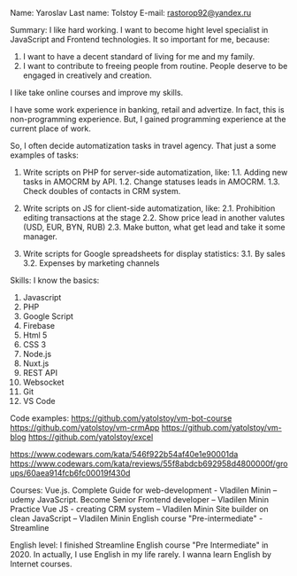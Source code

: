 Name: Yaroslav
Last name: Tolstoy
E-mail: rastorop92@yandex.ru

Summary:
I like hard working. I want to become hight level specialist in JavaScript and Frontend technologies.
It so important for me, because:
1) I want to have a decent standard of living for me and my family.
2) I want to contribute to freeing people from routine. People deserve to be engaged in creatively and creation.

I like take online courses and improve my skills.

I have some work experience in banking, retail and advertize. In fact, this is non-programming experience.
But, I gained programming experience at the current place of work.

So, I often decide automatization tasks in travel agency. That just a some examples of tasks:
1. Write scripts on PHP for server-side automatization, like:
1.1. Adding new tasks in AMOCRM by API.
1.2. Change statuses leads in AMOCRM.
1.3. Check doubles of contacts in CRM system.

2. Write scripts on JS for client-side automatization, like:
2.1. Prohibition editing transactions at the stage
2.2. Show price lead in another valutes (USD, EUR, BYN, RUB)
2.3. Make button, what get lead and take it some manager.

3. Write scripts for Google spreadsheets for display statistics:
3.1. By sales
3.2. Expenses by marketing channels

Skills:
I know the basics:
1) Javascript
2) PHP
3) Google Script
4) Firebase
5) Html 5
6) CSS 3
7) Node.js
8) Nuxt.js
9) REST API
10) Websocket
11) Git
12) VS Code

Code examples:
https://github.com/yatolstoy/vm-bot-course
https://github.com/yatolstoy/vm-crmApp
https://github.com/yatolstoy/vm-blog
https://github.com/yatolstoy/excel

https://www.codewars.com/kata/546f922b54af40e1e90001da
https://www.codewars.com/kata/reviews/55f8abdcb692958d4800000f/groups/60aea914fcb6fc00019f430d

Courses:
Vue.js. Complete Guide for web-development - Vladilen Minin – udemy
JavaScript. Become Senior Frontend developer – Vladilen Minin
Practice Vue JS - creating CRM system – Vladilen Minin
Site builder on clean JavaScript – Vladilen Minin
English course "Pre-intermediate" - Streamline

English level:
I finished Streamline English course "Pre Intermediate" in 2020.
In actually, I use English in my life rarely.
I wanna learn English by Internet courses.
